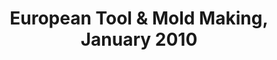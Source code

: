 ---
link: ""
title: "European Tool & Mold Making, January 2010"
description: ""
publishDate: "2010-01"
preview: ""
home: ""
summary: "Machining robots are growing in market demand owing to their attractiveness to manufacturing companies looking for a time- and money-saving alternative to CNC machine tools. Robotmaster software for programming 6-axis robots provides the same flexibility and speed as software used for programming CNC machine tools because it seamlessly integrates robot programming, simulation and code generation all within a CAD/CAM environment."
application: ""
industry: ""
article: "Robotics Software Allows a Machining Robot to be Programmed Just Like a CNC Machine Tool"
articleImagePath: "/assets/images/success/etmm_jan2010.jpg"
articleUrl: "https://www.robotmaster.com/assets/data/pdf/ETMM_janFeb10p28.pdf"
language: "en"
---